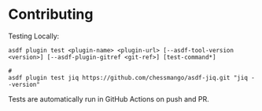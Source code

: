 # Contributing

Testing Locally:

```shell
asdf plugin test <plugin-name> <plugin-url> [--asdf-tool-version <version>] [--asdf-plugin-gitref <git-ref>] [test-command*]

#
asdf plugin test jiq https://github.com/chessmango/asdf-jiq.git "jiq --version"
```

Tests are automatically run in GitHub Actions on push and PR.
